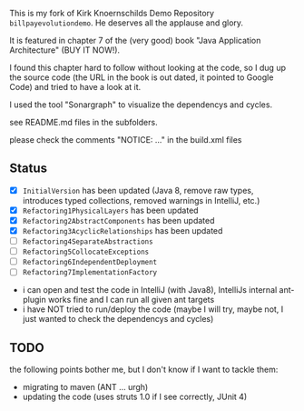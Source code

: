This is my fork of Kirk Knoernschilds Demo Repository `billpayevolutiondemo`. He deserves all the applause and glory.

It is featured in chapter 7 of the (very good) book "Java Application Architecture" (BUY IT NOW!).

I found this chapter hard to follow without looking at the code, 
so I dug up the source code (the URL in the book is out dated, it pointed to Google Code)
and tried to have a look at it.

I used the tool "Sonargraph" to visualize the dependencys and cycles.

see README.md files in the subfolders.

please check the comments "NOTICE: ..." in the build.xml files

## Status

* [x] `InitialVersion` has been updated (Java 8, remove raw types, introduces typed collections, removed warnings in IntelliJ, etc.)
* [x] `Refactoring1PhysicalLayers` has been updated
* [x] `Refactoring2AbstractComponents` has been updated
* [x] `Refactoring3AcyclicRelationships` has been updated
* [ ] `Refactoring4SeparateAbstractions`
* [ ] `Refactoring5CollocateExceptions`
* [ ] `Refactoring6IndependentDeployment`
* [ ] `Refactoring7ImplementationFactory`

* i can open and test the code in IntelliJ (with Java8), IntelliJs internal ant-plugin works fine and I can run all given ant targets
* i have NOT tried to run/deploy the code (maybe I will try, maybe not, I just wanted to check the dependencys and cycles)

## TODO

the following points bother me, but I don't know if I want to tackle them:

* migrating to maven (ANT ... urgh)
* updating the code (uses struts 1.0 if I see correctly, JUnit 4)

